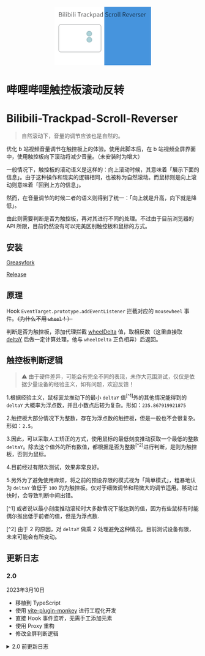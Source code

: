 <p align="center">
  <img  src="./assets/logo.gif" width = "50%">
</p>

# 哔哩哔哩触控板滚动反转
# Bilibili-Trackpad-Scroll-Reverser

> 自然滚动下，音量的调节应该也是自然的。

优化 b 站视频音量调节在触控板上的体验。使用此脚本后，在 b 站视频全屏界面中，使用触控板向下滚动将减少音量。（未安装时为增大）

一般情况下，触控板的滚动语义是这样的：向上滚动时候，其意味着「展示下面的信息」。由于这种操作和现实的逻辑相同，也被称为自然滚动。而鼠标则是向上滚动则意味着「回到上方的信息」。

然而，在音量调节的时候二者的语义则得到了统一：「向上就是升高，向下就是降低」。

由此则需要判断是否为触控板，再对其进行不同的处理。不过由于目前浏览器的 API 所限，目前仍然没有可以完美区别触控板和鼠标的方式。

## 安装

[Greasyfork](https://greasyfork.org/zh-CN/scripts/432783)

[Release](https://github.com/MaxChang3/Bilibili-Trackpad-Scroll-Reverser/releases/latest/download/bilibili-trackpad-scroll-reverser.user.js)

## 原理

Hook `EventTarget.prototype.addEventListener` 拦截对应的 `mousewheel` 事件。~~（为什么不用 `wheel`！）~~

判断是否为触控板，添加代理拦截 [wheelDelta](https://developer.mozilla.org/en-US/docs/Web/API/Element/mousewheel_event) 值，取相反数（这里直接取 [deltaY](https://developer.mozilla.org/en-US/docs/Web/API/WheelEvent/deltaY) 后做一定计算处理，他与 `wheelDelta` 正负相异）后返回。

## 触控板判断逻辑

> ⚠️ 由于硬件差异，可能会有完全不同的表现，未作大范围测试，仅仅是依据少量设备的经验主义，如有问题，欢迎反馈！

1.根据经验主义，鼠标衮龙推动下的最小 `deltaY` 值<sup>[^1]</sup>外的其他情况能得到的 `deltaY` 大概率为浮点数，并且小数点后较为复杂。形如：`235.867919921875`

2.触控板大部分情况下为整数，存在为浮点数的触控板，但是一般也不会很复杂。形如：`2.5`。

3.因此，可以采取人工矫正的方式，使用鼠标的最低刻度推动获取一个最低的整数 `deltaY`。除去这个值外的所有数值，都根据是否为整数<sup>[^2]</sup>进行判断，是则为触控板，否则为鼠标。

4.目前经过有限次测试，效果非常良好。

5.另外为了避免使用麻烦，将之前的预设界限的模式视为「简单模式」，粗暴地认为 `deltaY` 值低于 `100` 的为触控板。仅对于细微调节和稍微大的调节适用。移动过快时，会导致判断中间出错。

[^1] 或者说以最小刻度推动滚轮时大多数情况下能达到的值，因为有些鼠标有时能偶尔推出低于前者的值，但是为浮点数.

[^2] 由于 2 的原因，对 `deltaY` 做乘 2 处理避免这种情况。目前测试设备有限，未来可能会有所变动。

## 更新日志

### 2.0
2023年3月10日
- 移植到 TypeScript
- 使用 [vite-plugin-monkey](https://github.com/lisonge/vite-plugin-monkey) 进行工程化开发
- 直接 Hook 事件监听，无需手工添加元素
- 使用 Proxy 重构
- 修改全屏判断逻辑

<details>
<summary>2.0 前更新日志</summary>

### 1.0	
2022年8月27日	
- 整理代码

### 0.8	
2022年8月27日	
- 重构大部分代码，适配新版播放页

### 0.7
2021年9月23日	
- 修改全屏判断

### 0.6	
2021年9月23日	

- 优化判断 
- 全屏下进行接管

### 0.5	
2021年9月23日	

- 支持番剧页面 
- 优化部分代码

#### 0.1 - 0.4	
2021年9月22日 - 2021年9月23日 

- 项目基本功能和完善
</details>

